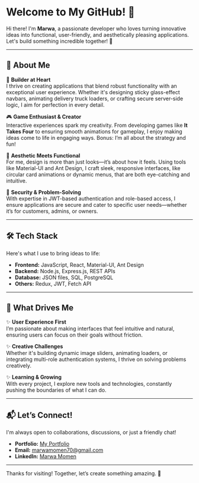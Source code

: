 # Welcome to My GitHub! 👋  

Hi there! I'm **Marwa**, a passionate developer who loves turning innovative ideas into functional, user-friendly, and aesthetically pleasing applications. Let's build something incredible together! 🚀  

---

## 🚀 About Me  

🔧 **Builder at Heart**  
I thrive on creating applications that blend robust functionality with an exceptional user experience. Whether it's designing sticky glass-effect navbars, animating delivery truck loaders, or crafting secure server-side logic, I aim for perfection in every detail.  

🎮 **Game Enthusiast & Creator**  
Interactive experiences spark my creativity. From developing games like **It Takes Four** to ensuring smooth animations for gameplay, I enjoy making ideas come to life in engaging ways. Bonus: I’m all about the strategy and fun!  

🎨 **Aesthetic Meets Functional**  
For me, design is more than just looks—it’s about how it feels. Using tools like Material-UI and Ant Design, I craft sleek, responsive interfaces, like circular card animations or dynamic menus, that are both eye-catching and intuitive.  

🔐 **Security & Problem-Solving**  
With expertise in JWT-based authentication and role-based access, I ensure applications are secure and cater to specific user needs—whether it’s for customers, admins, or owners.

---

## 🛠 Tech Stack  

Here's what I use to bring ideas to life:  

- **Frontend:** JavaScript, React, Material-UI, Ant Design  
- **Backend:** Node.js, Express.js, REST APIs  
- **Database:** JSON files, SQL, PostgreSQL  
- **Others:** Redux, JWT, Fetch API  

---

## 🌟 What Drives Me  

✨ **User Experience First**  
I’m passionate about making interfaces that feel intuitive and natural, ensuring users can focus on their goals without friction.  

✨ **Creative Challenges**  
Whether it's building dynamic image sliders, animating loaders, or integrating multi-role authentication systems, I thrive on solving problems creatively.  

✨ **Learning & Growing**  
With every project, I explore new tools and technologies, constantly pushing the boundaries of what I can do.

---

## 📬 Let’s Connect!  

I'm always open to collaborations, discussions, or just a friendly chat!  

- **Portfolio:** [My Portfolio](https://my-portfolio-five-pied-52.vercel.app/)  
- **Email:** [marwamomen70@gmail.com](mailto:marwamomen70@gmail.com)  
- **LinkedIn:** [Marwa Momen](https://www.linkedin.com/in/marwa-momen-45a3b2312)  

---

Thanks for visiting! Together, let’s create something amazing. 🌟
